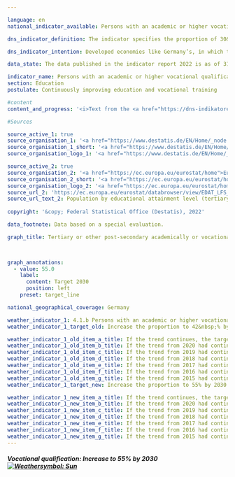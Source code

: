 ```yaml
---

language: en    
national_indicator_available: Persons with an academic or higher vocational qualification    

dns_indicator_definition: The indicator specifies the proportion of 30&nbsp;to 34-year-olds who hold a certificate from the tertiary education sector (levels 5&nbsp;to 8&nbsp;of <abbr title="International Standard Classification of Education">ISCED</abbr> 2011) or a post-secondary non-tertiary certificate (<abbr title="International Standard Classification of Education">ISCED</abbr> level 4).    

dns_indicator_intention: Developed economies like Germany’s, in which the service sector and the demand for knowledge and expertise are becoming increasingly important, need a highly skilled labour force. According to the updated national sustainable development targets, 55% of 30&nbsp;to 34-year-olds are to possess a tertiary or other post-secondary qualification by 2030.    

data_state: The data published in the indicator report 2022 is as of 31.10.2022. The data shown on this platform is updated regularly, so that more current data may be available online than published in the <a href="https://dns-indikatoren.de/assets/publications/reports/en/2022.pdf">indicator report 2022</a>.    

indicator_name: Persons with an academic or higher vocational qualification    
section: Education    
postulate: Continuously improving education and vocational training    

#content     
content_and_progress: '<i>Text from the <a href="https://dns-indikatoren.de/assets/publications/reports/en/2022.pdf">Indicator Report 2022&nbsp;</a></i><br><br>The definition of the indicator is linked to the tradition of a dual system of vocational training in Germany. Besides the tertiary diplomas awarded by universities, universities of applied sciences, colleges of public administration, vocational academies, technical colleges and specialised academies and master craftsmen’s and technician’s diplomas, there are numerous post-secondary non-tertiary certificates nationwide. In general terms, these include all certificates awarded on completion of post-Abitur vocational courses but also qualifications in health professions obtained by students who do not have an Abitur, for example on completion of training as a medical laboratory technician.<br><br>The International Standard Classification of Education (<abbr title="International Standard Classification of Education">ISCED</abbr>) serves as the basis for international comparison of statistics and indicators regarding educational certificates. Certificates regarded as equivalents are assigned to the same <abbr title="International Standard Classification of Education">ISCED</abbr> level. The indicator therefore covers both the tertiary diplomas corresponding to <abbr title="International Standard Classification of Education">ISCED</abbr> levels 5&nbsp;to 8&nbsp;and the post-secondary non-tertiary certificates corresponding to <abbr title="International Standard Classification of Education">ISCED</abbr> level 4.<br><br>The data used for the indicator are obtained from the microcensus, which is based on an annual sample survey covering 1% of the population. Additional information is provided by the higher education statistics, which are likewise compiled by the Federal Statistical Office.<br><br>From 33.4% in 1999, the indicator rose 17.1&nbsp;percentage points to 50.5% by 2019. If the average growth rate of the last five reference years is maintained, the target value of 55% could be achieved considerably earlier than 2030. The relation between the gender-specific percentages has changed over time. In 1999, the indicator for men was 3.8&nbsp;percentage points higher than for women. In 2006, the values were the same for both sexes. Since 2007, the percentage of women with a tertiary or post-secondary non-tertiary qualification has been higher that of men. If the average trend of the past five reference years is examined for these figures too, it emerges that the proportion of women qualified to these levels, having reached 54.4% in 2019, could already overachieve the 55% target in 2020. While the proportion of men, which was 46.8% in 2019, would reach the target a good bit later. <br><br>In many other countries there are no post-secondary non-tertiary qualifications. For this reason, the indicator used for the Europe 2020&nbsp;strategy of the European Union is more narrowly defined and takes only tertiary diplomas (<abbr title="International Standard Classification of Education">ISCED</abbr> levels 5&nbsp;to 8) into account.<br><br>Following a steady increase since 2005, the indicator for the <abbr title="European Union consisting of 28&nbsp;member states">EU-28</abbr> reached a total of 41.6% in 2019. When this more narrowly defined indicator is applied to Germany, the figure for 2019&nbsp;comes to 35.5%, which is 6.1&nbsp;percentage points below the <abbr title="European Union">EU</abbr> value. In 2019, the proportion of women, at 36.0%, was slightly higher than that of men (35.1%).<br><br>The total number of graduates of institutions of higher education in 2019&nbsp;was 512,285. This was more than twice as many as in 1999. They included 131,989&nbsp;engineering graduates (three times as many as in 1999) and 55,555&nbsp;graduates in mathematics and science (70.7&nbsp;% more than in 1999).'    

#Sources    

source_active_1: true
source_organisation_1: '<a href="https://www.destatis.de/EN/Home/_node.html">Federal Statistical Office</a>'
source_organisation_1_short: '<a href="https://www.destatis.de/EN/Home/_node.html">Federal Statistical Office</a>'
source_organisation_logo_1: '<a href="https://www.destatis.de/EN/Home/_node.html"><img src="https://dnsUpgradeEnvironment.github.io/dns-indicators/public/OrgImgEn/destatis.png" alt="Federal Statistical Office" title=" Click here to visit the homepage of the organizationFederal Statistical Office" style="height:60px; width:148px; border: transparent"/></a>'

source_active_2: true
source_organisation_2: '<a href="https://ec.europa.eu/eurostat/home">Eurostat</a>'
source_organisation_2_short: '<a href="https://ec.europa.eu/eurostat/home">Eurostat</a>'
source_organisation_logo_2: '<a href="https://ec.europa.eu/eurostat/home"><img src="https://dnsUpgradeEnvironment.github.io/dns-indicators/public/OrgImgEn/eurostat.png" alt="Eurostat" title=" Click here to visit the homepage of the organizationEurostat" style="height:60px; width:148px; border: transparent"/></a>'
source_url_2: 'https://ec.europa.eu/eurostat/databrowser/view/EDAT_LFS_9912__custom_3201014/default/table?lang=en'
source_url_text_2: Population by educational attainment level (tertiary education only)
    
copyright: '&copy; Federal Statistical Office (Destatis), 2022'    

data_footnote: Data based on a special evaluation.    

graph_title: Tertiary or other post-secondary academically or vocational qualified persons    

    

graph_annotations:
  - value: 55.0
    label:
      content: Target 2030
      position: left
    preset: target_line        

national_geographical_coverage: Germany    

weather_indicator_1: 4.1.b Persons with an academic or higher vocational qualification (30&nbsp;to 34-year-olds with a tertiary or post-secondary non-tertiary level of education)
weather_indicator_1_target_old: Increase the proportion to 42&nbsp;% by 2020

weather_indicator_1_old_item_a_title: If the trend continues, the target value would be reached or missed by less than 5% of the difference between the target value and the current value.
weather_indicator_1_old_item_b_title: If the trend from 2020 had continued, the target value would have been reached or missed by less than 5% of the difference between the target value and the value at that time.
weather_indicator_1_old_item_c_title: If the trend from 2019 had continued, the target value would have been reached or missed by less than 5% of the difference between the target value and the value at that time.
weather_indicator_1_old_item_d_title: If the trend from 2018 had continued, the target value would have been reached or missed by less than 5% of the difference between the target value and the value at that time.
weather_indicator_1_old_item_e_title: If the trend from 2017 had continued, the target value would have been reached or missed by less than 5% of the difference between the target value and the value at that time.
weather_indicator_1_old_item_f_title: If the trend from 2016 had continued, the target value would have been reached or missed by less than 5% of the difference between the target value and the value at that time.
weather_indicator_1_old_item_g_title: If the trend from 2015 had continued, the target value would have been reached or missed by less than 5% of the difference between the target value and the value at that time.
weather_indicator_1_target_new: Increase the proportion to 55% by 2030

weather_indicator_1_new_item_a_title: If the trend continues, the target value would be reached or missed by less than 5% of the difference between the target value and the current value.
weather_indicator_1_new_item_b_title: If the trend from 2020 had continued, the target value would have been reached or missed by less than 5% of the difference between the target value and the value at that time.
weather_indicator_1_new_item_c_title: If the trend from 2019 had continued, the target value would have been reached or missed by less than 5% of the difference between the target value and the value at that time.
weather_indicator_1_new_item_d_title: If the trend from 2018 had continued, the target value would have been reached or missed by less than 5% of the difference between the target value and the value at that time.
weather_indicator_1_new_item_e_title: If the trend from 2017 had continued, the target value would have been reached or missed by less than 5% of the difference between the target value and the value at that time.
weather_indicator_1_new_item_f_title: If the trend from 2016 had continued, the target value would have been reached or missed by less than 5% of the difference between the target value and the value at that time.
weather_indicator_1_new_item_g_title: If the trend from 2015 had continued, the target value would have been reached or missed by less than 5% of the difference between the target value and the value at that time.    
---
```



<div>
  <div class="my-header">
    <h5>Vocational qualification: Increase to 55% by 2030
      <a href="https://dnsUpgradeEnvironment.github.io/dns-indicators/en/status"><img src="https://g205sdgs.github.io/sdg-indicators/public/Wettersymbole/Sonne.png" title="If the trend from 2021 (Data as of Sep. 31. 2022) had continued, the target value would have been reached or missed by less than 5% of the difference between the target value and the value at that time." alt="Weathersymbol: Sun"/>
      </a>
    </h5>
  </div>
  <div class="my-header-note">
  </div>
</div>